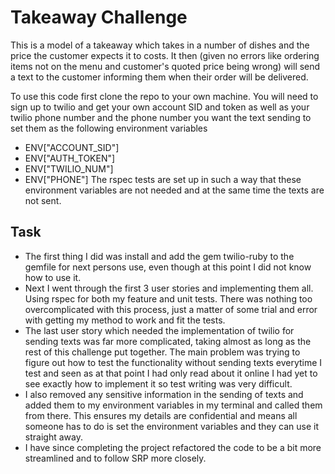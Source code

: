 Takeaway Challenge
==================

This is a model of a takeaway which takes in a number of dishes and the price the customer expects it to costs. It then (given no errors like ordering items not on the menu and customer's quoted price being wrong) will send a text to the customer informing them when their order will be delivered.

To use this code first clone the repo to your own machine. You will need to sign up to twilio and get your own account SID and token as well as your twilio phone number and the phone number you want the text sending to set them as the following environment variables
* ENV["ACCOUNT_SID"]
* ENV["AUTH_TOKEN"]
* ENV["TWILIO_NUM"]
* ENV["PHONE"]
The rspec tests are set up in such a way that these environment variables are not needed and at the same time the texts are not sent.

Task
-----

* The first thing I did was install and add the gem twilio-ruby to the gemfile for next persons use, even though at this point I did not know how to use it.
* Next I went through the first 3 user stories and implementing them all. Using rspec for both my feature and unit tests. There was nothing too overcomplicated with this process, just a matter of some trial and error with getting my method to work and fit the tests.
* The last user story which needed the implementation of twilio for sending texts was far more complicated, taking almost as long as the rest of this challenge put together. The main problem was trying to figure out how to test the functionality without sending texts everytime I test and seen as at that point I had only read about it online I had yet to see exactly how to implement it so test writing was very difficult.
* I also removed any sensitive information in the sending of texts and added them to my environment variables in my terminal and called them from there. This ensures my details are confidential and means all someone has to do is set the environment variables and they can use it straight away.
* I have since completing the project refactored the code to be a bit more streamlined and to follow SRP more closely.
